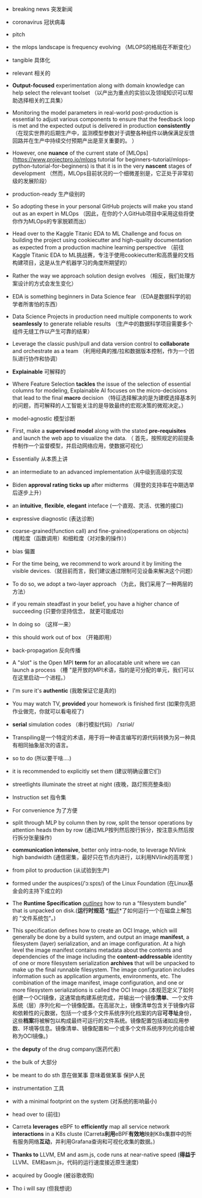 - breaking news 突发新闻
- coronavirus 冠状病毒
- pitch
- the mlops landscape is frequency evolving  （MLOPS的格局在不断变化）  
- tangible 具体化
- relevant 相关的
-  **Output-focused** experimentation along with domain knowledge can help select the relevant toolset （以产出为重点的实验以及领域知识可以帮助选择相关的工具集）
- Monitoring the  model parameters in real-world post-production is essential to adjust  various components to ensure that the feedback loop is met and the  expected output is delivered in production **consistently**  （在现实世界的后期生产中，监测模型参数对于调整各种组件以确保满足反馈回路并在生产中持续交付预期产出是至关重要的。 ）
- However, one **nuance** of the current state of [MLOps](https://www.projectpro.io/mlops tutorial for beginners-tutorial/mlops-python-tutorial-for-beginners) is that it is in the very **nascent** stages of development （然而，MLOps目前状况的一个细微差别是，它正处于非常初级的发展阶段）
- production-ready 生产级别的
- So adopting these in your personal GitHub projects will make you stand out as an expert in MLOps （因此，在你的个人GitHub项目中采用这些将使你作为MLOps的专家脱颖而出）
- Head over to the Kaggle Titanic EDA to ML Challenge and focus on building the project using cookiecutter and high-quality documentation as expected from a production machine learning perspective （前往Kaggle Titanic EDA to ML挑战赛，专注于使用cookiecutter和高质量的文档构建项目，这是从生产机器学习的角度所期望的）
- Rather the way we approach solution design evolves （相反，我们处理方案设计的方式会发生变化）
- EDA is something beginners in Data Science fear （EDA是数据科学的初学者所害怕的东西）
- Data Science Projects in production need multiple components to work **seamlessly** to generate reliable results （生产中的数据科学项目需要多个组件无缝工作以产生可靠的结果）
- Leverage the classic push/pull and data version control to **collaborate** and orchestrate as a team （利用经典的推/拉和数据版本控制，作为一个团队进行协作和协调）
-  **Explainable** 可解释的

- Where Feature  Selection **tackles** the issue of the selection of essential columns for  modeling, Explainable AI focuses on the micro-decisions that lead to the final **macro** decision （特征选择解决的是为建模选择基本列的问题，而可解释的人工智能关注的是导致最终的宏观决策的微观决定。）
- model-agnostic 模型诊断
-  First, make a **supervised model** along with the stated **pre-requisites** and launch the web app to visualize the data. （ 首先，按照规定的前提条件制作一个监督模型，并启动网络应用，使数据可视化）
- Essentially 从本质上讲
-  an intermediate to an advanced implementation 从中级到高级的实现
- Biden **approval rating** **ticks up** after midterms （拜登的支持率在中期选举后逐步上升）

- an **intuitive**, **flexible**, **elegant** inteface (一个直观、灵活、优雅的接口)
- expressive diagnostic (表达诊断)
- coarse-grained(function call) and fine-grained(operations on objects) (粗粒度（函数调用）和细粒度（对对象的操作）)
- bias 偏置
- For the time being, we recommend to work around it by limiting the visible devices.（就目前而言，我们建议通过限制可见设备来解决这个问题）

- To do so, we adopt a two-layer approach （为此，我们采用了一种两层的方法）
- if you remain steadfast in your belief, you have a higher chance of succeeding (只要你坚持信念， 就更可能成功)
-   In doing so （这样一来）
-  this should work out of box （开箱即用）
-  back-propagation 反向传播
- A "slot" is the Open MPI **term** for an allocatable unit where we can launch a process （槽 "是开放的MPI术语，指的是可分配的单元，我们可以在这里启动一个进程。）
- I'm sure it's **authentic** (我敢保证它是真的)
- You may watch TV, **provided** your homework is finished first (如果你先把作业做完，你就可以看电视了)
-  **serial** simulation codes （串行模拟代码） /ˈsɪriəl/ 

- Transpiling是一个特定的术语，用于将一种语言编写的源代码转换为另一种具有相同抽象层次的语言。
- so to do (所以要干啥....)
- it is recommended to explicitly set them (建议明确设置它们)
- streetlights illuminate the street at night (夜晚，路灯照亮整条街)

- Instruction set 指令集
- For convenience 为了方便
- split through MLP by column then by row, split the tensor operations by attention heads then by row (通过MLP按列然后按行拆分，按注意头然后按行拆分张量操作)
- **communication intensive**, better only intra-node, to leverage NVlink high bandwidth (通信密集，最好只在节点内进行，以利用NVlink的高带宽 )
- from pilot to production (从试验到生产)
- formed under the auspices(/ˈɔːspɪs/) of the Linux Foundation (在Linux基金会的主持下成立的)
- The **Runtime Specification**  *<u>outlines</u>* how to run a “filesystem bundle” that is unpacked on disk.(**运行时规范** *<u>概述</u>*了如何运行一个在磁盘上解包的 "文件系统包"。)
- This specification defines how to create an OCI Image, which will generally be done by a build system, and output an image **manifest**, a filesystem (layer) serialization, and an image configuration. At a high level the image manifest contains metadata about the contents and dependencies of the image including the **content-addressable** identity of one or more filesystem serialization **archives** that will be unpacked to make up the final runnable filesystem. The image configuration includes information such as application arguments, environments, etc. The combination of the image manifest, image configuration, and one or more filesystem serializations is called the OCI Image.(本规范定义了如何创建一个OCI镜像，这通常由构建系统完成，并输出一个镜像**清单**、一个文件系统（层）序列化和一个镜像配置。在高层次上，镜像清单包含关于镜像内容和依赖性的元数据，包括一个或多个文件系统序列化档案的内容**可寻址**身份，这些**档案**将被解包以构成最终可运行的文件系统。镜像配置包括诸如应用参数、环境等信息。镜像清单、镜像配置和一个或多个文件系统序列化的组合被称为OCI镜像。)
- the **deputy** of the drug company(医药代表)
- the bulk of 大部分
- be meant to do sth  意在做某事 意味着做某事 保护人民
- instrumentation 工具 
- with a minimal footprint on the system (对系统的影响最小)
- head over to  (前往)
- Carreta **leverages** eBPF to **efficiently** map all service network **interactions** in a K8s  cluste (Carreta**利用**eBPF**有效地**映射K8s集群中的所有服务网络**互动**，并利用Grafana查询和可视化收集的数据。)
- **Thanks to** LLVM, EM and asm.js, code runs at near-native speed (**得益于**LLVM、EM和asm.js，代码的运行速度接近原生速度)
- acquired by Google (被谷歌收购)
- Tho i will say (但我想说)